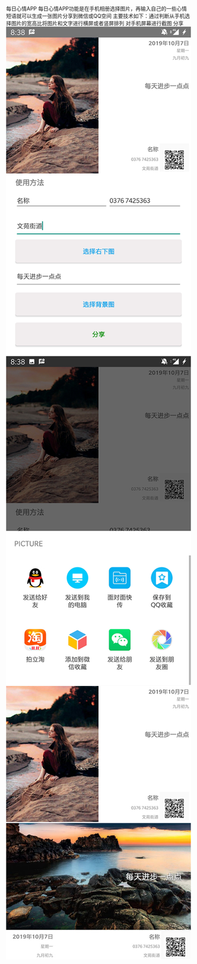 每日心情APP 每日心情APP功能是在手机相册选择图片，再输入自己的一些心情短语就可以生成一张图片分享到微信或QQ空间 主要技术如下：通过判断从手机选择图片的宽高比将图片和文字进行横屏或者竖屏排列 对手机屏幕进行截图 分享
![image](https://github.com/hxh3716/DailyEmotionAPP/blob/image/2.png)
![image](https://github.com/hxh3716/DailyEmotionAPP/blob/image/1.png)
![image](https://github.com/hxh3716/DailyEmotionAPP/blob/image/3.png)
![image](https://github.com/hxh3716/DailyEmotionAPP/blob/image/4.png)
